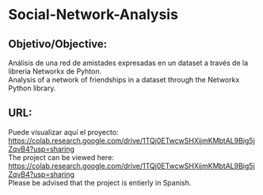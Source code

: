 # Social-Network-Analysis

## Objetivo/Objective:
Análisis de una red de amistades expresadas en un dataset a través de la libreria Networkx de Pyhton.  
Analysis of a network of friendships  in a dataset through the Networkx Python library.
## URL:
Puede visualizar aquí el proyecto: https://colab.research.google.com/drive/1TQj0ETwcwSHXijmKMbtAL9Big5jZqvB4?usp=sharing  
The project can be viewed here: https://colab.research.google.com/drive/1TQj0ETwcwSHXijmKMbtAL9Big5jZqvB4?usp=sharing    
Please be advised that the project is entierly in Spanish. 

